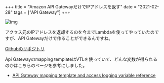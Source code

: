 +++
title = "Amazon API GatewayだけでIPアドレスを返す"
date = "2021-02-28"
tags = ["API Gateway"]
+++

![img](/img/2021/03/ipaddressapigw.png)

アクセス元のIPアドレスを返却するのを今までLambdaを使ってやっていたのですが、API Gatewayだけで作ることができるんですね。

[Githubのリポジトリ](https://github.com/suzukiken/cdkapigwipaddr)

Api Gatewayのmapping templateはVTLを使っていて、どんな変数が得られるのかはこちらのページを参考にしました。
* [API Gateway mapping template and access logging variable reference](https://docs.aws.amazon.com/apigateway/latest/developerguide/api-gateway-mapping-template-reference.html)



